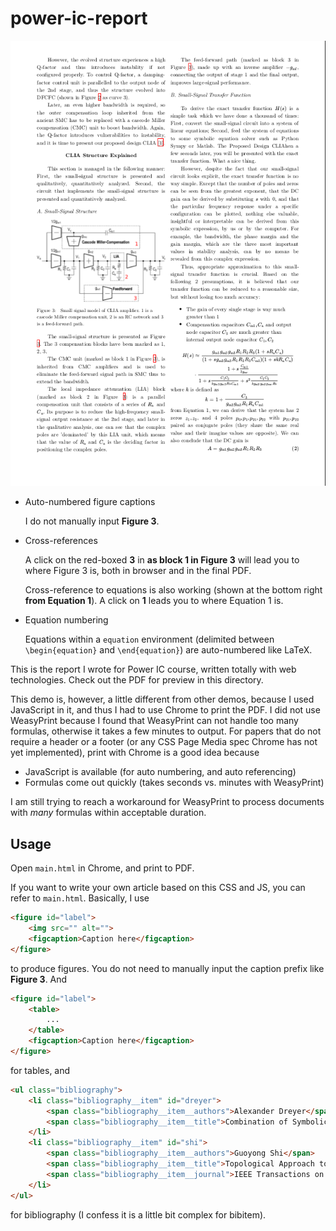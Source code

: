 # power-ic-report

![preview](preview.png)

- Auto-numbered figure captions

    I do not manually input **Figure 3**.

- Cross-references

    A click on the red-boxed **3** in **as block 1 in Figure 3** will lead you to where Figure 3 is, both in browser and in the final PDF.

    Cross-reference to equations is also working (shown at the bottom right **from Equation 1**). A click on **1** leads you to where Equation 1 is.

- Equation numbering

    Equations within a `equation` environment (delimited between `\begin{equation}` and `\end{equation}`) are auto-numbered like LaTeX. 

This is the report I wrote for Power IC course, written totally with web technologies. Check out the PDF for preview in this directory.

This demo is, however, a little different from other demos, because I used JavaScript in it, and thus I had to use Chrome to print the PDF. I did not use WeasyPrint because I found that WeasyPrint can not handle too many formulas, otherwise it takes a few minutes to output. For papers that do not require a header or a footer (or any CSS Page Media spec Chrome has not yet implemented), print with Chrome is a good idea because
- JavaScript is available (for auto numbering, and auto referencing)
- Formulas come out quickly (takes seconds vs. minutes with WeasyPrint)

I am still trying to reach a workaround for WeasyPrint to process documents with *many* formulas within acceptable duration.

## Usage

Open `main.html` in Chrome, and print to PDF.

If you want to write your own article based on this CSS and JS, you can refer to `main.html`. Basically, I use
```html
<figure id="label">
    <img src="" alt="">
    <figcaption>Caption here</figcaption>
</figure>
```
to produce figures. You do not need to manually input the caption prefix like **Figure 3**. And
```html
<figure id="label">
    <table>
        ...
    </table>
    <figcaption>Caption here</figcaption>
</figure>
```
for tables, and
```html
<ul class="bibliography">
    <li class="bibliography__item" id="dreyer">
        <span class="bibliography__item__authors">Alexander Dreyer</span>
        <span class="bibliography__item__title">Combination of Symbolic and Interval-Numeric Methods for Analysis of Analog Circuits</span>
    </li>
    <li class="bibliography__item" id="shi">
        <span class="bibliography__item__authors">Guoyong Shi</span>
        <span class="bibliography__item__title">Topological Approach to Symbolic Pole–Zero Extraction Incorporating Design Knowledge</span>
        <span class="bibliography__item__journal">IEEE Transactions on Computer-Aided Design of Integrated Circuits and Systems</span>
    </li>
</ul>
```
for bibliography (I confess it is a little bit complex for bibitem).